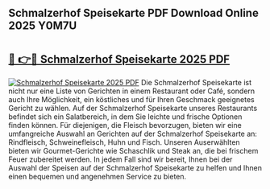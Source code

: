 ## Schmalzerhof Speisekarte PDF Download Online 2025 Y0M7U

# <h2><a href="http://gc8vdw3.nevu.top/?p=Schmalzerhof+Speisekarte">🔗 👉🔴 Schmalzerhof Speisekarte 2025 PDF</a></h2>

[![Schmalzerhof Speisekarte 2025 PDF](https://i.imgur.com/dBaPXMq.png)](http://gc8vdw3.nevu.top/?p=Schmalzerhof+Speisekarte)
Die Schmalzerhof Speisekarte ist nicht nur eine Liste von Gerichten in einem Restaurant oder Café, sondern auch Ihre Möglichkeit, ein köstliches und für Ihren Geschmack geeignetes Gericht zu wählen. Auf der Schmalzerhof Speisekarte unseres Restaurants befindet sich ein Salatbereich, in dem Sie leichte und frische Optionen finden können. Für diejenigen, die Fleisch bevorzugen, bieten wir eine umfangreiche Auswahl an Gerichten auf der Schmalzerhof Speisekarte an: Rindfleisch, Schweinefleisch, Huhn und Fisch. Unseren Auserwählten bieten wir Gourmet-Gerichte wie Schaschlik und Steak an, die bei frischem Feuer zubereitet werden. In jedem Fall sind wir bereit, Ihnen bei der Auswahl der Speisen auf der Schmalzerhof Speisekarte zu helfen und Ihnen einen bequemen und angenehmen Service zu bieten.
